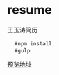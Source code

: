 # resume
王玉涛简历

<pre>
  <code>#npm install</code>
  <code>#gulp</code>
</pre>

[预览地址](https://WangytBest.github.io/resume/)
